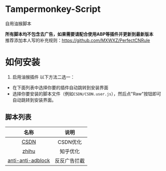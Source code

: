 # Tampermonkey-Script
自用油猴脚本

**所有脚本均不包含去广告，如果需要请配合使用ABP等插件并更新到最新版本**\
推荐添加本人写的补充规则：<https://github.com/MXWXZ/PerfectCNRule>

# 如何安装
1. 启用油猴插件
以下方法二选一：
- 在下面列表中选择你要的插件自动跳转到安装界面
- 选择你要安装的脚本文件（例如`CSDN/CSDN.user.js`），然后点"Raw"按钮即可自动跳转到安装界面。

## 脚本列表

| 名称         | 说明                  |
| :----------: | :-------------------: |
| [CSDN](https://github.com/MXWXZ/Tampermonkey-Script/raw/master/CSDN/CSDN.user.js) | CSDN优化 |
| [zhihu](https://github.com/MXWXZ/Tampermonkey-Script/raw/master/zhihu/zhihu.user.js) | 知乎优化 |
| [anti-anti-adblock](https://github.com/MXWXZ/Tampermonkey-Script/raw/master/anti-anti-adblock/anti-anti-adblock.user.js) | 反反广告拦截 |